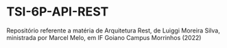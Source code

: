 # TSI-6P-API-REST
Repositório referente a matéria de Arquitetura Rest, de Luiggi Moreira Silva, ministrada por Marcel Melo, em IF Goiano Campus Morrinhos (2022)
